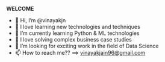 **WELCOME**

- 👋 Hi, I’m @vinayakjn
- 👀 I love learning new technologies and techniques
- 🌱 I’m currently learning Python & ML technologies
- 🤖 I love solving complex business case studies
- 💞️ I’m looking for exciting work in the field of Data Science
- 📫 How to reach me?? ==> vinayakjain96@gmail.com

<!---
vinayakjn/vinayakjn is a ✨ special ✨ repository because its `README.md` (this file) appears on your GitHub profile.
You can click the Preview link to take a look at your changes.
--->
